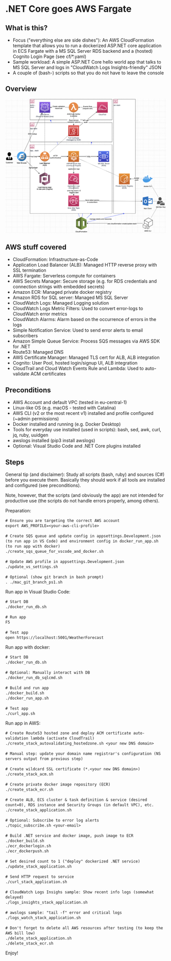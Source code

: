 # .NET Core goes AWS Fargate

## What is this?

- Focus ("everything else are side dishes"): An AWS CloudFormation template that allows you to run a dockerized ASP.NET core application in ECS Fargate with a MS SQL Server RDS backend and a (hosted) Cognito Login Page (see cf/*.yaml)
- Sample workload: A simple ASP.NET Core hello world app that talks to MS SQL Server and logs in "CloudWatch Logs Insights-friendly" JSON
- A couple of (bash-) scripts so that you do not have to leave the console

## Overview

![Overview](diagram/simplistic-dotnet-cf-v1.png)

## AWS stuff covered

- CloudFormation: Infrastructure-as-Code
- Application Load Balancer (ALB): Managed HTTP reverse proxy with SSL termination
- AWS Fargate: Serverless compute for containers
- AWS Secrets Manager: Secure storage (e.g. for RDS credentials and connection strings with embedded secrets)
- Amazon ECR: Managed private docker registry
- Amazon RDS for SQL server: Managed MS SQL Server
- CloudWatch Logs: Managed Logging solution
- CloudWatch Logs Metric Filters: Used to convert error-logs to CloudWatch error metrics
- CloudWatch Alarms: Alarm based on the occurrence of errors in the logs
- Simple Notification Service: Used to send error alerts to email subscribers 
- Amazon Simple Queue Service: Process SQS messages via AWS SDK for .NET
- Route53: Managed DNS
- AWS Certificate Manager: Managed TLS cert for ALB, ALB integration
- Cognito: User Pool, hosted login/signup UI, ALB integration
- CloudTrail and Cloud Watch Events Rule and Lambda: Used to auto-validate ACM certificates

## Preconditions

- AWS Account and default VPC (tested in eu-central-1)
- Linux-like OS (e.g. macOS - tested with Catalina)
- AWS CLI (v2 or the most recent v1) installed and profile configured (~admin permissions)
- Docker installed and running (e.g. Docker Desktop)
- Tools for everyday use installed (used in scripts): bash, sed, awk, curl, jq, ruby, uuidgen
- awslogs installed (pip3 install awslogs)
- Optional: Visual Studio Code and .NET Core plugins installed

## Steps

General tip (and disclaimer): Study all scripts (bash, ruby) and sources (C#) before you execute them. Basically they should work if all tools are installed and configured (see preconditions). 

Note, however, that the scripts (and obviously the app) are not intended for productive use (the scripts do not handle errors properly, among others).

Preparation:

    # Ensure you are targeting the correct AWS account
    export AWS_PROFILE=<your-aws-cli-profile>

    # Create SQS queue and update config in appsettings.Development.json (to run app in VS Code) and environment config in docker_run_app.sh (to run app with docker)
    ./create_sqs_queue_for_vscode_and_docker.sh

    # Update AWS profile in appsettings.Development.json
    ./update_vs_settings.sh 

    # Optional (show git branch in bash prompt)
    . ./mac_git_branch_ps1.sh

Run app in Visual Studio Code:

    # Start DB
    ./docker_run_db.sh

    # Run app
    F5

    # Test app
    open https://localhost:5001/WeatherForecast

Run app with docker:

    # Start DB
    ./docker_run_db.sh

    # Optional: Manually interact with DB
    ./docker_run_db_sqlcmd.sh

    # Build and run app
    ./docker_build.sh
    ./docker_run_app.sh

    # Test app
    ./curl_app.sh

Run app in AWS:

    # Create Route53 hosted zone and deploy ACM certificate auto-validation lambda (activate CloudTrail)
    ./create_stack_autovalidating_hostedzone.sh <your new DNS domain>

    # Manual step: update your domain name registrar's configuration (NS servers output from previous step)

    # Create wildcard SSL certificate (*.<your new DNS domain>)
    ./create_stack_acm.sh

    # Create private docker image repository (ECR)
    ./create_stack_ecr.sh
    
    # Create ALB, ECS cluster & task definition & service (desired count=0), RDS instance and Security Groups (in default VPC), etc.
    ./create_stack_application.sh

    # Optional: Subscribe to error log alerts
    ./topic_subscribe.sh <your-email>

    # Build .NET service and docker image, push image to ECR
    ./docker_build.sh
    ./ecr_dockerlogin.sh
    ./ecr_dockerpush.sh 

    # Set desired count to 1 ("deploy" dockerized .NET service)
    ./update_stack_application.sh

    # Send HTTP request to service
    ./curl_stack_application.sh
   
    # CloudWatch Logs Insighs sample: Show recent info logs (somewhat delayed)
    ./logs_insights_stack_application.sh

    # awslogs sample: "tail -f" error and critical logs
    ./logs_watch_stack_application.sh

    # Don't forget to delete all AWS resources after testing (to keep the AWS bill low)
    ./delete_stack_application.sh 
    ./delete_stack_ecr.sh

Enjoy!
